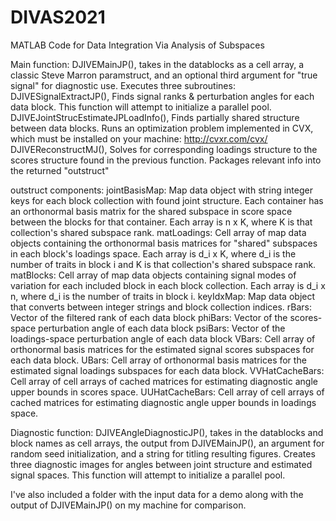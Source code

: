 # DIVAS2021
MATLAB Code for Data Integration Via Analysis of Subspaces

Main function: DJIVEMainJP(), takes in the datablocks as a cell array, a classic Steve Marron paramstruct, and an optional third argument for "true signal" for diagnostic use.
Executes three subroutines:
  DJIVESignalExtractJP(), Finds signal ranks & perturbation angles for each data block. This function will attempt to initialize a parallel pool.
  DJIVEJointStrucEstimateJPLoadInfo(), Finds partially shared structure between data blocks. Runs an optimization problem implemented in CVX, which must be installed on your machine: http://cvxr.com/cvx/
  DJIVEReconstructMJ(), Solves for corresponding loadings structure to the scores structure found in the previous function. Packages relevant info into the returned "outstruct"
  
  outstruct components:
    jointBasisMap: Map data object with string integer keys for each block collection with found joint structure. Each container has an orthonormal basis matrix for the shared subspace in score space between the blocks for that container. Each array is n x K, where K is that collection's shared subspace rank.
    matLoadings: Cell array of map data objects containing the orthonormal basis matrices for "shared" subspaces in each block's loadings space. Each array is d_i x K, where d_i is the number of traits in block i and K is that collection's shared subspace rank.
    matBlocks: Cell array of map data objects containing signal modes of variation for each included block in each block collection. Each array is d_i x n, where d_i is the number of traits in block i.
    keyIdxMap: Map data object that converts between integer strings and block collection indices.
    rBars: Vector of the filtered rank of each data block
    phiBars: Vector of the scores-space perturbation angle of each data block
    psiBars: Vector of the loadings-space perturbation angle of each data block
    VBars: Cell array of orthonormal basis matrices for the estimated signal scores subspaces for each data block.
    UBars: Cell array of orthonormal basis matrices for the estimated signal loadings subspaces for each data block.
    VVHatCacheBars: Cell array of cell arrays of cached matrices for estimating diagnostic angle upper bounds in scores space.
    UUHatCacheBars: Cell array of cell arrays of cached matrices for estimating diagnostic angle upper bounds in loadings space.
  
Diagnostic function: DJIVEAngleDiagnosticJP(), takes in the datablocks and block names as cell arrays, the output from DJIVEMainJP(), an argument for random seed initialization, and a string for titling resulting figures. Creates three diagnostic images for angles between joint structure and estimated signal spaces. This function will attempt to initialize a parallel pool.

I've also included a folder with the input data for a demo along with the output of DJIVEMainJP() on my machine for comparison.
